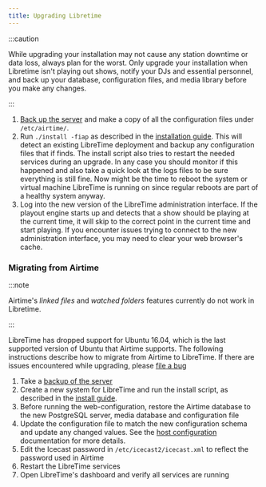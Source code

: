 ```yaml
---
title: Upgrading Libretime
---
```


:::caution

While upgrading your installation may not cause any station downtime or data loss, always plan for the worst. Only upgrade your installation when Libretime isn't playing out shows, notify your DJs and essential personnel, and back up your database, configuration files, and media library before you make any changes.

:::

1. [Back up the server](/docs/server-config/backing-up-the-server) and make a copy of all the configuration files under `/etc/airtime/`.
2. Run `./install -fiap` as described in the [installation guide](/docs/getting-started/install).
   This will detect an existing LibreTime deployment and backup any
   configuration files that if finds. The install script also tries to restart
   the needed services during an upgrade. In any case you should monitor if this
   happened and also take a quick look at the logs files to be sure everything
   is still fine. Now might be the time to reboot the system or virtual machine
   LibreTime is running on since regular reboots are part of a healthy system
   anyway.
3. Log into the new version of the LibreTime administration interface. If the
   playout engine starts up and detects that a show should be playing at the
   current time, it will skip to the correct point in the current time and start
   playing. If you encounter issues trying to connect to the new administration
   interface, you may need to clear your web browser's cache.

### Migrating from Airtime

:::note

Airtime's _linked files_ and _watched folders_ features currently do not work in Libretime.

:::

LibreTime has dropped support for Ubuntu 16.04, which is the last supported
version of Ubuntu that Airtime supports. The following instructions describe how
to migrate from Airtime to LibreTime. If there are issues encountered while
upgrading, please [file a bug](https://github.com/libretime/libretime/issues/new?labels=bug&template=bug_report.md)

1. Take a [backup of the server](/docs/server-config/backing-up-the-server)
2. Create a new system for LibreTime and run the install script, as described in the [install guide](/docs/getting-started/install).
3. Before running the web-configuration, restore the Airtime database to the new
   PostgreSQL server, media database and configuration file
4. Update the configuration file to match the new configuration schema and update any
   changed values. See the [host configuration](/docs/server-config/host-configuration) documentation
   for more details.
5. Edit the Icecast password in `/etc/icecast2/icecast.xml` to reflect the
   password used in Airtime
6. Restart the LibreTime services
7. Open LibreTime's dashboard and verify all services are running

